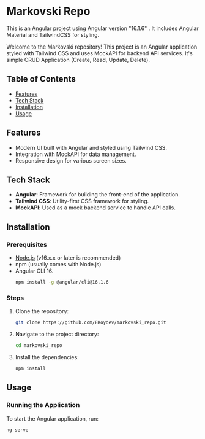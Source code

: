 # Markovski Repo

This is an Angular project using Angular version "16.1.6" . It includes Angular Material and TailwindCSS for styling.

Welcome to the Markovski repository! This project is an Angular application styled with Tailwind CSS and uses MockAPI for backend API services.
It's simple CRUD Application (Create, Read, Update, Delete).

## Table of Contents
- [Features](#features)
- [Tech Stack](#tech-stack)
- [Installation](#installation)
- [Usage](#usage)

## Features
- Modern UI built with Angular and styled using Tailwind CSS.
- Integration with MockAPI for data management.
- Responsive design for various screen sizes.

## Tech Stack
- **Angular**: Framework for building the front-end of the application.
- **Tailwind CSS**: Utility-first CSS framework for styling.
- **MockAPI**: Used as a mock backend service to handle API calls.

## Installation

### Prerequisites
- [Node.js](https://nodejs.org/) (v16.x.x or later is recommended)
- npm (usually comes with Node.js)
- Angular CLI 16.
    ```bash
    npm install -g @angular/cli@16.1.6
    ```

### Steps
1. Clone the repository:
    ```bash
    git clone https://github.com/ERoydev/markovski_repo.git
    ```
2. Navigate to the project directory:
    ```bash
    cd markovski_repo
    ```
3. Install the dependencies:
    ```bash
    npm install
    ```

## Usage

### Running the Application
To start the Angular application, run:
```bash
ng serve
```

